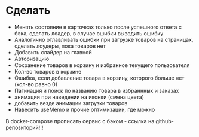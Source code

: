 # Сделать

- Менять состояние в карточках только после успешного ответа с бэка, сделать лоадер, в случае ошибки выводить ошибку
- Аналогично отлавливать ошибки при загрузке товаров на страницах, сделать лоудеры, пока товаров нет
- Добавить слайдер на главной
- Авторизацию
- Сохранение товаров в корзину и избранное текущего пользователя
- Кол-во товаров в корзине
- Ошибка, если добавление товара в корзину, которого больше нет (кол-во равно 0)
- Пагинация и поиск по названию товара в избраннных и заказах 
- анимации при наведении на иконки (смена цвета)
- добавить везде анимации загрузки товаров
- Навесить useMemo и прочие оптимизации, где можно

В docker-compose прописать сервис с бэком - ссылка на github-репозиторий!!!
